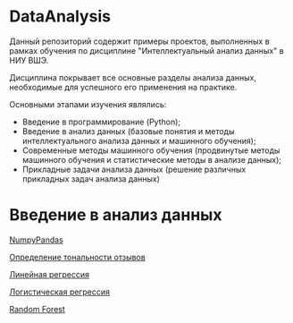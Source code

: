 # DataAnalysis
Данный репозиторий содержит примеры проектов, выполненных в рамках обучения по дисциплине "Интеллектуальный анализ данных" в НИУ ВШЭ.

Дисциплина покрывает все основные разделы анализа данных, необходимые для успешного его применения на практике.

Основными этапами изучения являлись:
<ul>
  <li>Введение в программирование (Python);</li>
  <li>Введение в анализ данных (базовые понятия и методы интеллектуального анализа данных и машинного обучения);</li>
  <li>Современные методы машинного обучения (продвинутые методы машинного обучения и статистические методы в анализе данных);</li>
  <li>Прикладные задачи анализа данных (решение различных прикладных задач анализа данных)</li>
</ul>

# Введение в анализ данных
<a href=https://github.com/Khorinm/DataAnalysis/blob/master/Numpy%20Pandas.ipynb>NumpyPandas</a><p>
<a href=https://github.com/Khorinm/DataAnalysis/blob/master/Определение%20тональности%20отзывов.ipynb>Определение тональности отзывов</a><p>
<a href=http://nbviewer.jupyter.org/gist/Khorinm/b4ea00b8a19e580cc179a7973952f136>Линейная регрессия</a><p>
<a href=https://github.com/Khorinm/DataAnalysis/blob/master/Numpy%20Pandas.ipynb>Логистическая регрессия</a><p>
<a href=http://nbviewer.jupyter.org/gist/Khorinm/4da526b3e90a6a923bfb72f267b5d309>Random Forest</a><p>
